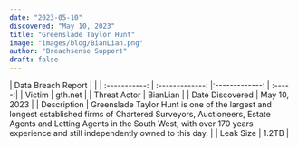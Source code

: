 ```yaml
---
date: "2023-05-10"
discovered: "May 10, 2023"
title: "Greenslade Taylor Hunt"
image: "images/blog/BianLian.png"
author: "Breachsense Support"
draft: false
---
```


| Data Breach Report           |              | 
| :-----------: | :-------------:     |:-------------:    | :-----:|
| Victim      | gth.net      | 
| Threat Actor      | BianLian      | 
| Date Discovered      | May 10, 2023      | 
| Description      | Greenslade Taylor Hunt is one of the largest and longest established firms of Chartered Surveyors, Auctioneers, Estate Agents and Letting Agents in the South West, with over 170 years experience and still independently owned to this day.      | 
| Leak Size      | 1.2TB      | 

